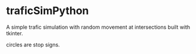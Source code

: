 # traficSimPython

A simple trafic simulation with random movement at intersections built with tkinter.

circles are stop signs.
